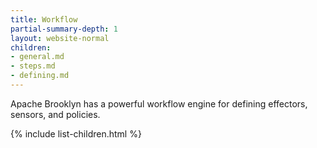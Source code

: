 ```yaml
---
title: Workflow
partial-summary-depth: 1
layout: website-normal
children:
- general.md
- steps.md
- defining.md
---
```


Apache Brooklyn has a powerful workflow engine for defining effectors, sensors, and policies.

{% include list-children.html %}

